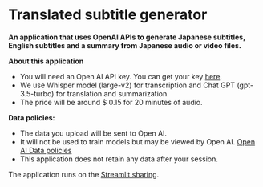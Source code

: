 # Translated subtitle generator

**An application that uses OpenAI APIs to generate Japanese subtitles, 
English subtitles and a summary from Japanese audio or video files.**

**About this application**

- You will need an Open AI API key. You can get your key [here](https://platform.openai.com/).
- We use Whisper model (large-v2) for transcription and Chat GPT (gpt-3.5-turbo) for translation and summarization.
- The price will be around $ 0.15 for 20 minutes of audio.

**Data policies:**

- The data you upload will be sent to Open AI.
- It will not be used to train models but may be viewed by Open AI. [Open AI Data policies](https://openai.com/policies/api-data-usage-policies)
- This application does not retain any data after your session.

The application runs on the [Streamlit sharing](https://ttakenawa-generate-subtitle-gpt-streamlit-app-ritblx.streamlit.app/). 


